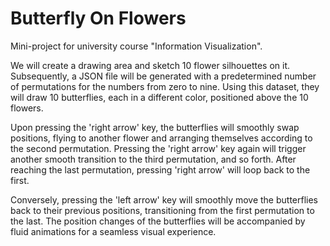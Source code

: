 # Butterfly On Flowers
Mini-project for university course "Information Visualization".

We will create a drawing area and sketch 10 flower silhouettes on it. Subsequently, a JSON file will be generated with a predetermined number of permutations for the numbers from zero to nine. Using this dataset, they will draw 10 butterflies, each in a different color, positioned above the 10 flowers.

Upon pressing the 'right arrow' key, the butterflies will smoothly swap positions, flying to another flower and arranging themselves according to the second permutation. Pressing the 'right arrow' key again will trigger another smooth transition to the third permutation, and so forth. After reaching the last permutation, pressing 'right arrow' will loop back to the first.

Conversely, pressing the 'left arrow' key will smoothly move the butterflies back to their previous positions, transitioning from the first permutation to the last. The position changes of the butterflies will be accompanied by fluid animations for a seamless visual experience.
